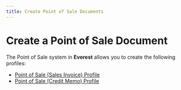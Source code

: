 ```yaml
---
title: Create Point of Sale Documents
---
```


# Create a Point of Sale Document


The Point of Sale system in **Everest**  allows you to create the following profiles:

- [Point  of Sale (Sales Invoice) Profile]({{site.pos_baseurl}}/pos-trans/create-pos-doc/pos-si-profile/create_a_point_of_sale_(invoice)_profile.html)
- [Point  of Sale (Credit Memo) Profile]({{site.pos_baseurl}}/pos-trans/create-pos-doc/pos-cm-doc/pos-create-cm/create_a_point_of_sale_sales_credit_document.html)


